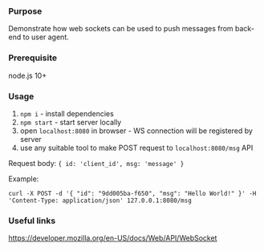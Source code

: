 ### Purpose

Demonstrate how web sockets can be used to push messages from back-end to user agent.

### Prerequisite

node.js 10+

### Usage

1. `npm i` - install dependencies
1. `npm start` - start server locally
1. open `localhost:8080` in browser - WS connection will be registered by server
1. use any suitable tool to make POST request to `localhost:8080/msg` API

Request body:
`{ id: 'client_id', msg: 'message' }`

Example:

`curl -X POST -d '{ "id": "9dd005ba-f650", "msg": "Hello World!" }' -H 'Content-Type: application/json' 127.0.0.1:8080/msg`

### Useful links

https://developer.mozilla.org/en-US/docs/Web/API/WebSocket
